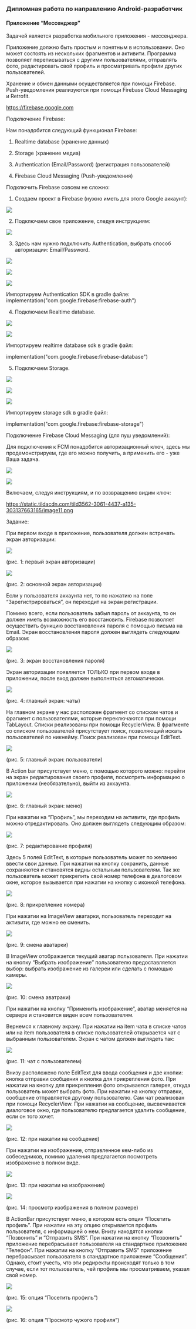 ### Дипломная работа по направлению Android-разработчик

#### Приложение “Мессенджер”

Задачей является разработка мобильного приложения - мессенджера.

Приложение должно быть простым и понятным в использовании. Оно может состоять из нескольких фрагментов и активити. Программа позволяет переписываться с другими пользователями, отправлять фото, редактировать свой профиль и просматривать профили других пользователей.

Хранение и обмен данными осуществляется при помощи Firebase. Push-уведомления реализуются при помощи Firebase Cloud Messaging и Retrofit.

https://firebase.google.com

Подключение Firebase:

Нам понадобится следующий функционал Firebase:

1. Realtime database (хранение данных)

2. Storage (хранение медиа)

3. Authentication (Email/Password) (регистрация пользователей)

4. Firebase Cloud Messaging (Push-уведомления)

Подключить Firebase совсем не сложно:

1. Создаем проект в Firebase (нужно иметь для этого Google аккаунт):

![](https://static.tildacdn.com/tild3930-3536-4838-b037-366464643634/image1.png)

2. Подключаем свое приложение, следуя инструкциям:

![](https://static.tildacdn.com/tild6362-3238-4561-a133-323065663037/image2.png)

3. Здесь нам нужно подключить Authentication, выбрать способ авторизации: Email/Password.


![](https://static.tildacdn.com/tild3338-6265-4864-b437-313532373631/image3.png)

![](https://static.tildacdn.com/tild3536-3536-4536-b262-356434663435/image4.png)

![](https://static.tildacdn.com/tild6332-3761-4264-a466-613662633437/image5.png)

Импортируем Authentication SDK в gradle файле: implementation("com.google.firebase:firebase-auth")

4. Подключаем Realtime database.

![](https://static.tildacdn.com/tild6537-3830-4237-b966-366237383062/image6.png)

![](https://static.tildacdn.com/tild6539-6661-4532-b337-653133363432/image7.png)


Импортируем realtime database sdk в gradle файл:

implementation("com.google.firebase:firebase-database")

5. Подключаем Storage.

![](https://static.tildacdn.com/tild6364-6638-4761-a261-343238303033/image81.png)

![](https://static.tildacdn.com/tild6262-3635-4066-a666-653131303536/image82.png)

![](https://static.tildacdn.com/tild3364-6365-4638-b366-303735346338/image8.png)

Импортируем storage sdk в gradle файл:

implementation("com.google.firebase:firebase-storage")

Подключение Firebase Cloud Messaging (для пуш уведомлений):

Для подключения к FCM понадобится авторизационный ключ, здесь мы продемонстрируем, где его можно получить, а применить его - уже Ваша задача.


![](https://static.tildacdn.com/tild6335-3563-4333-a233-636130656164/image9.png)

![](https://static.tildacdn.com/tild6538-3939-4230-a339-366338326466/image10.png)


Включаем, следуя инструкциям, и по возвращению видим ключ:

https://static.tildacdn.com/tild3562-3061-4437-a135-303137663165/image11.png


Задание:

При первом входе в приложение, пользователя должен встречать экран авторизации:

![](https://static.tildacdn.com/tild3964-6235-4035-b337-626338666431/image12.png)

(рис. 1: первый экран авторизации)

![](https://static.tildacdn.com/tild6432-3035-4839-b335-336139323338/image13.png)

(рис. 2: основной экран авторизации)

Если у пользователя аккаунта нет, то по нажатию на поле “Зарегистрироваться”, он переходит на экран регистрации.

Помимо всего, если пользователь забыл пароль от аккаунта, то он должен иметь возможность его восстановить. Firebase позволяет осуществить функцию восстановления пароля с помощью письма на Email. Экран восстановления пароля должен выглядеть следующим образом:

![](https://static.tildacdn.com/tild6235-6634-4830-a563-333139653039/image14.png)

(рис. 3: экран восстановления пароля)

Экран авторизации появляется ТОЛЬКО при первом входе в приложении, после вход должен выполняться автоматически.

![](https://static.tildacdn.com/tild6637-3766-4562-b136-666465643730/image15.png)

(рис. 4: главный экран: чаты)

На главном экране у нас расположен фрагмент со списком чатов и фрагмент с пользователями, которые переключаются при помощи TabLayout. Списки реализованы при помощи RecyclerView. В фрагменте со списком пользователей присутствует поиск, позволяющий искать пользователей по никнейму. Поиск реализован при помощи EditText.

![](https://static.tildacdn.com/tild3730-3035-4862-a330-613830353130/image16.png)

(рис. 5: главный экран: пользователи)

В Action bar присутствует меню, с помощью которого можно: перейти на экран редактирования своего профиля, посмотреть информацию о приложении (необязательно), выйти из аккаунта.

![](https://static.tildacdn.com/tild6130-3530-4437-b832-626637383864/image17.png)

(рис. 6: главный экран: меню)

При нажатии на “Профиль”, мы переходим на активити, где профиль можно отредактировать. Оно должен выглядеть следующим образом:

![](https://static.tildacdn.com/tild3163-3332-4461-a264-633437623666/image18.png)

(рис. 7: редактирование профиля)

Здесь 5 полей EditText, в которые пользователь может по желанию ввести свои данные. При нажатии на кнопку сохранить, данные сохраняются и становятся видны остальным пользователям. Так же пользователь может прикрепить свой номер телефона в диалоговом окне, которое вызывается при нажатии на кнопку с иконкой телефона.

![](https://static.tildacdn.com/tild3830-3735-4463-b036-353830646434/image19.png)

(рис. 8: прикрепление номера)

При нажатии на ImageView аватарки, пользователь переходит на активити, где можно ее сменить.

![](https://static.tildacdn.com/tild3062-3531-4365-b332-316561646166/image20.png)

(рис. 9: смена аватарки)

В ImageView отображается текущий аватар пользователя. При нажатии на кнопку “Выбрать изображение” пользователю предоставляется выбор: выбрать изображение из галереи или сделать с помощью камеры.

![](https://static.tildacdn.com/tild3965-6339-4864-b737-363339396266/image21.png)

(рис. 10: смена аватраки)

При нажатии на кнопку “Применить изображение”, аватар меняется на сервере и становится виден всем пользователям.

Вернемся к главному экрану. При нажатии на item чата в списке чатов или на item пользователя в списке пользователей открывается чат с выбранным пользователем. Экран с чатом должен выглядеть так:

![](https://static.tildacdn.com/tild6337-3839-4739-b437-383465633764/image22.png)

(рис. 11: чат с пользователем)

Внизу расположено поле EditText для ввода сообщения и две кнопки: кнопка отправки сообщения и кнопка для прикрепления фото. При нажатии на кнопку для прикрепления фото открывается галерея, откуда пользователь может выбрать фото. При нажатии на кнопку отправки, сообщение отправляется другому пользователю. Сам чат реализован при помощи RecyclerView. При нажатии на сообщение, высвечивается диалоговое окно, где пользователю предлагается удалить сообщение, если он того хочет.

![](https://static.tildacdn.com/tild6562-3336-4463-b939-303230386135/image23.png)

(рис. 12: при нажатии на сообщение)

При нажатии на изображение, отправленное кем-либо из собеседников, помимо удаления предлагается посмотреть изображение в полном виде.

![](https://static.tildacdn.com/tild6338-6536-4165-a162-623335396337/image24.png)

(рис. 13: при нажатии на изображение)

![](https://static.tildacdn.com/tild6432-6162-4665-b962-623661633235/image25.png)

(рис. 14: просмотр изображения в полном размере)

В ActionBar присутствует меню, в котором есть опция “Посетить профиль”. При нажатии на эту опцию открывается профиль пользователя, с информацией о нем. Внизу находятся кнопки “Позвонить” и “Отправить SMS”. При нажатии на кнопку “Позвонить” приложение перебрасывает пользователя на стандартное приложение “Телефон”. При нажатии на кнопку “Отправить SMS” приложение перебрасывает пользователя в стандартное приложение “Сообщения”. Однако, стоит учесть, что эти редиректы происходят только в том случае, если тот пользователь, чей профиль мы просматриваем, указал свой номер.

![](https://static.tildacdn.com/tild3732-3133-4531-a564-393834366361/image26.png)

(рис. 15: опция “Посетить профиль”)

![](https://static.tildacdn.com/tild3733-3164-4336-b334-653633656435/image27.png)

(рис. 16: опция “Просмотр чужого профиля”)